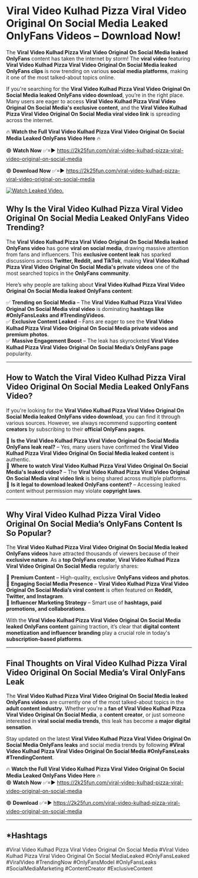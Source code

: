 # Viral Video Kulhad Pizza Viral Video Original On Social Media Leaked OnlyFans Videos – Download Now!

The **Viral Video Kulhad Pizza Viral Video Original On Social Media leaked OnlyFans** content has taken the internet by storm! The **viral video** featuring **Viral Video Kulhad Pizza Viral Video Original On Social Media leaked OnlyFans clips** is now trending on various **social media platforms**, making it one of the most talked-about topics online.  

If you're searching for the **Viral Video Kulhad Pizza Viral Video Original On Social Media leaked OnlyFans video download**, you’re in the right place. Many users are eager to access **Viral Video Kulhad Pizza Viral Video Original On Social Media's exclusive content**, and the **Viral Video Kulhad Pizza Viral Video Original On Social Media viral video link** is spreading across the internet.  

🔥 **Watch the Full Viral Video Kulhad Pizza Viral Video Original On Social Media Leaked OnlyFans Video Here** 🔥  

🟢 **Watch Now** ✅=► https://2k25fun.com/viral-video-kulhad-pizza-viral-video-original-on-social-media

🟢 **Download Now** ✅=► https://2k25fun.com/viral-video-kulhad-pizza-viral-video-original-on-social-media

[![Watch Leaked Video.](https://miro.medium.com/v2/resize:fit:828/format:webp/1*cilzJN44JGOrTw9NJCrNHA.gif "Watch Leaked Video")](https://2k25fun.com/viral-video-kulhad-pizza-viral-video-original-on-social-media)

## **Why Is the Viral Video Kulhad Pizza Viral Video Original On Social Media Leaked OnlyFans Video Trending?**  

The **Viral Video Kulhad Pizza Viral Video Original On Social Media leaked OnlyFans video** has gone **viral on social media**, drawing massive attention from fans and influencers. This **exclusive content leak** has sparked discussions across **Twitter, Reddit, and TikTok**, making **Viral Video Kulhad Pizza Viral Video Original On Social Media's private videos** one of the most searched topics in the **OnlyFans community**.  

Here’s why people are talking about **Viral Video Kulhad Pizza Viral Video Original On Social Media leaked OnlyFans content**:  

✅ **Trending on Social Media** – The **Viral Video Kulhad Pizza Viral Video Original On Social Media viral video** is dominating **hashtags like #OnlyFansLeaks and #TrendingVideos**.  
✅ **Exclusive Content Leaked** – Fans are eager to see the **Viral Video Kulhad Pizza Viral Video Original On Social Media private videos and premium photos**.  
✅ **Massive Engagement Boost** – The leak has skyrocketed **Viral Video Kulhad Pizza Viral Video Original On Social Media’s OnlyFans page** popularity.  

---

## **How to Watch the Viral Video Kulhad Pizza Viral Video Original On Social Media Leaked OnlyFans Video?**  

If you're looking for the **Viral Video Kulhad Pizza Viral Video Original On Social Media leaked OnlyFans video download**, you can find it through various sources. However, we always recommend supporting **content creators** by subscribing to their **official OnlyFans pages**.  

🔹 **Is the Viral Video Kulhad Pizza Viral Video Original On Social Media OnlyFans leak real?** – Yes, many users have confirmed the **Viral Video Kulhad Pizza Viral Video Original On Social Media leaked content** is authentic.  
🔹 **Where to watch Viral Video Kulhad Pizza Viral Video Original On Social Media's leaked video?** – The **Viral Video Kulhad Pizza Viral Video Original On Social Media viral video link** is being shared across multiple platforms.  
🔹 **Is it legal to download leaked OnlyFans content?** – Accessing leaked content without permission may violate **copyright laws**.  

---

## **Why Viral Video Kulhad Pizza Viral Video Original On Social Media’s OnlyFans Content Is So Popular?**  

The **Viral Video Kulhad Pizza Viral Video Original On Social Media leaked OnlyFans videos** have attracted thousands of viewers because of their **exclusive nature**. As a **top OnlyFans creator**, **Viral Video Kulhad Pizza Viral Video Original On Social Media** regularly shares:  

📌 **Premium Content** – High-quality, exclusive **OnlyFans videos and photos**.  
📌 **Engaging Social Media Presence** – **Viral Video Kulhad Pizza Viral Video Original On Social Media’s viral content** is often featured on **Reddit, Twitter, and Instagram**.  
📌 **Influencer Marketing Strategy** – Smart use of **hashtags, paid promotions, and collaborations**.  

With the **Viral Video Kulhad Pizza Viral Video Original On Social Media leaked OnlyFans content** gaining traction, it’s clear that **digital content monetization and influencer branding** play a crucial role in today's **subscription-based platforms**.  

---

## **Final Thoughts on Viral Video Kulhad Pizza Viral Video Original On Social Media’s Viral OnlyFans Leak**  

The **Viral Video Kulhad Pizza Viral Video Original On Social Media leaked OnlyFans videos** are currently one of the most talked-about topics in the **adult content industry**. Whether you're a **fan of Viral Video Kulhad Pizza Viral Video Original On Social Media**, a **content creator**, or just someone interested in **viral social media trends**, this leak has become a **major digital sensation**.  

Stay updated on the latest **Viral Video Kulhad Pizza Viral Video Original On Social Media OnlyFans leaks** and social media trends by following **#Viral Video Kulhad Pizza Viral Video Original On Social Media #OnlyFansLeaks #TrendingContent**.  

🔥 **Watch the Full Viral Video Kulhad Pizza Viral Video Original On Social Media Leaked OnlyFans Video Here** 🔥  
🟢 **Watch Now** ✅=► https://2k25fun.com/viral-video-kulhad-pizza-viral-video-original-on-social-media

🟢 **Download** ✅=► https://2k25fun.com/viral-video-kulhad-pizza-viral-video-original-on-social-media

---

## *Hashtags
#Viral Video Kulhad Pizza Viral Video Original On Social Media #Viral Video Kulhad Pizza Viral Video Original On Social MediaLeaked #OnlyFansLeaked #ViralVideo #TrendingNow #OnlyFansModel #OnlyFansLeaks #SocialMediaMarketing #ContentCreator #ExclusiveContent  